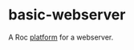 # basic-webserver

A Roc [platform](https://github.com/roc-lang/roc/wiki/Roc-concepts-explained#platform) for a webserver.

